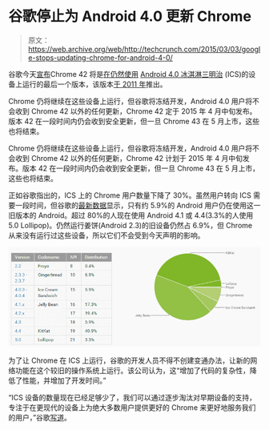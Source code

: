# 谷歌停止为 Android 4.0 更新 Chrome 

> 原文：<https://web.archive.org/web/http://techcrunch.com/2015/03/03/google-stops-updating-chrome-for-android-4-0/>

谷歌今天[宣布](https://web.archive.org/web/20230129230013/http://blog.chromium.org/2015/03/freezing-chrome-for-ice-cream-sandwich_3.html)Chrome 42 将是[在仍然使用](https://web.archive.org/web/20230129230013/http://www.chromium.org/Home/ice-cream-sandwich-support-deprecation-faq) [Android 4.0 冰淇淋三明治](https://web.archive.org/web/20230129230013/https://developer.android.com/about/versions/android-4.0-highlights.html) (ICS)的设备上运行的最后一个版本，该版本[于 2011 年](https://web.archive.org/web/20230129230013/https://techcrunch.com/2011/10/19/in-depth-hands-on-video-galaxy-nexus-and-ice-cream-sandwich-android-4-0/)推出。

Chrome 仍将继续在这些设备上运行，但谷歌将冻结开发，Android 4.0 用户将不会收到 Chrome 42 以外的任何更新，Chrome 42 定于 2015 年 4 月中旬发布。版本 42 在一段时间内仍会收到安全更新，但一旦 Chrome 43 在 5 月上市，这些也将结束。

Chrome 仍将继续在这些设备上运行，但谷歌将冻结开发，Android 4.0 用户将不会收到 Chrome 42 以外的任何更新，Chrome 42 计划于 2015 年 4 月中旬发布。版本 42 在一段时间内仍会收到安全更新，但一旦 Chrome 43 在 5 月上市，这些也将结束。

正如谷歌指出的，ICS 上的 Chrome 用户数量下降了 30%。虽然用户转向 ICS 需要一段时间，但谷歌的[最新数据](https://web.archive.org/web/20230129230013/https://developer.android.com/about/dashboards/index.html)显示，只有约 5.9%的 Android 用户仍在使用这一旧版本的 Android。超过 80%的人现在使用 Android 4.1 或 4.4(3.3%的人使用 5.0 Lollipop)。仍然运行姜饼(Android 2.3)的旧设备仍然占 6.9%，但 Chrome 从来没有运行过这些设备，所以它们不会受到今天声明的影响。

![2015-03-03_0927](img/01fd966d78843809b23736b19a4d2e2f.png)

为了让 Chrome 在 ICS 上运行，谷歌的开发人员不得不创建变通办法，让新的网络功能在这个较旧的操作系统上运行。该公司认为，这“增加了代码的复杂性，降低了性能，并增加了开发时间。”

“ICS 设备的数量现在已经足够少了，我们可以通过逐步淘汰对早期设备的支持，专注于在更现代的设备上为绝大多数用户提供更好的 Chrome 来更好地服务我们的用户，”谷歌[写道](https://web.archive.org/web/20230129230013/http://www.chromium.org/Home/ice-cream-sandwich-support-deprecation-faq)。
